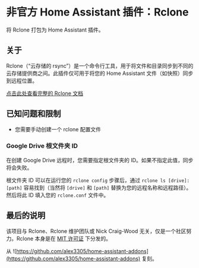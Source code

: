 # 非官方 Home Assistant 插件：Rclone

将 Rclone 打包为 Home Assistant 插件。

## 关于

Rclone（“云存储的 rsync”）是一个命令行工具，用于将文件和目录同步到不同的云存储提供商之间。此插件仅可用于将您的 Home Assistant 文件（如快照）同步到远程位置。

[点击此处查看完整的 Rclone 文档](https://rclone.org/docs/)

## 已知问题和限制

- 您需要手动创建一个 rclone 配置文件

### Google Drive 根文件夹 ID

在创建 Google Drive 远程时，您需要指定根文件夹的 ID。如果不指定此值，同步将会失败。

根文件夹 ID 可以在运行您的 `rclone config` 步骤后，通过 `rclone ls [drive]:[path]` 容易找到（当然将 `[drive]` 和 `[path]` 替换为您的远程名称和远程路径）。然后将此 ID 填入您的 `rclone.conf` 文件中。

## 最后的说明

该项目与 Rclone、Rclone 维护团队或 Nick Craig-Wood 无关，仅是一个社区努力。Rclone 本身是在 [MIT 许可证](https://rclone.org/licence/) 下分发的。

从 ![https://github.com/alex3305/home-assistant-addons](https://github.com/alex3305/home-assistant-addons) 复刻。